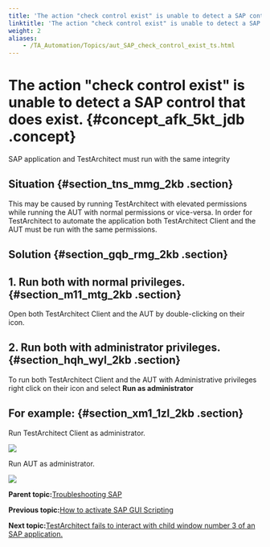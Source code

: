 ```yaml
--- 
title: 'The action "check control exist" is unable to detect a SAP control that does exist.'
linktitle: 'The action "check control exist" is unable to detect a SAP control that does exist.'
weight: 2
aliases: 
    - /TA_Automation/Topics/aut_SAP_check_control_exist_ts.html
---
```

# The action "check control exist" is unable to detect a SAP control that does exist. {#concept_afk_5kt_jdb .concept}

SAP application and TestArchitect must run with the same integrity

## Situation {#section_tns_mmg_2kb .section}

This may be caused by running TestArchitect with elevated permissions while running the AUT with normal permissions or vice-versa. In order for TestArchitect to automate the application both TestArchitect Client and the AUT must be run with the same permissions.

## Solution {#section_gqb_rmg_2kb .section}

## 1. Run both with normal privileges. {#section_m11_mtg_2kb .section}

Open both TestArchitect Client and the AUT by double-clicking on their icon.

## 2. Run both with administrator privileges. {#section_hqh_wyl_2kb .section}

To run both TestArchitect Client and the AUT with Administrative privileges right click on their icon and select **Run as administrator**

## For example: {#section_xm1_1zl_2kb .section}

Run TestArchitect Client as administrator.

![](../Images/sap_ts_check_control_exist_1.png)

Run AUT as administrator.

![](../Images/sap_ts_check_control_exist_2.png)

**Parent topic:**[Troubleshooting SAP](../../TA_Automation/Topics/aut_SAP.html)

**Previous topic:**[How to activate SAP GUI Scripting](../../TA_Automation/Topics/aut_SAP_gui_scripting_activate.html)

**Next topic:**[TestArchitect fails to interact with child window number 3 of an SAP application.](../../TA_Automation/Topics/aut_SAP_unable_interact_3_window.html)

